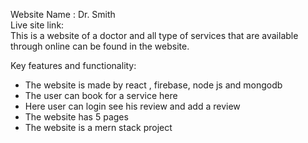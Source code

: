 Website Name : Dr. Smith <br>
Live site link: <br>
This is a website of a doctor and all type of services that are available through online can be found in the website. 

Key features and functionality:
- The website is made by react , firebase, node js and mongodb
- The user can book for a service here 
- Here user can login see his review and add a review
- The website has 5 pages 
- The website is a mern stack project